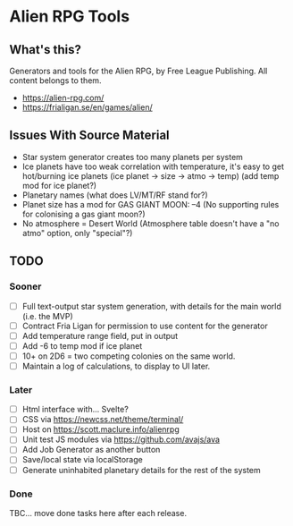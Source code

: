 # Alien RPG Tools

## What's this?

Generators and tools for the Alien RPG, by Free League Publishing. All content belongs to them.

* https://alien-rpg.com/
* https://frialigan.se/en/games/alien/

## Issues With Source Material

* Star system generator creates too many planets per system
* Ice planets have too weak correlation with temperature, it's easy to get hot/burning ice planets (ice planet -> size -> atmo -> temp) (add temp mod for ice planet?)
* Planetary names (what does LV/MT/RF stand for?)
* Planet size has a mod for GAS GIANT MOON: –4 (No supporting rules for colonising a gas giant moon?)
* No atmosphere = Desert World (Atmosphere table doesn't have a "no atmo" option, only "special"?)

## TODO

### Sooner

* [ ] Full text-output star system generation, with details for the main world (i.e. the MVP)
* [ ] Contract Fria Ligan for permission to use content for the generator
* [ ] Add temperature range field, put in output
* [ ] Add -6 to temp mod if ice planet
* [ ] 10+ on 2D6 = two competing colonies on the same world.
* [ ] Maintain a log of calculations, to display to UI later.

### Later

* [ ] Html interface with... Svelte?
* [ ] CSS via https://newcss.net/theme/terminal/
* [ ] Host on https://scott.maclure.info/alienrpg
* [ ] Unit test JS modules via https://github.com/avajs/ava
* [ ] Add Job Generator as another button
* [ ] Save/local state via localStorage
* [ ] Generate uninhabited planetary details for the rest of the system

### Done

TBC... move done tasks here after each release.
